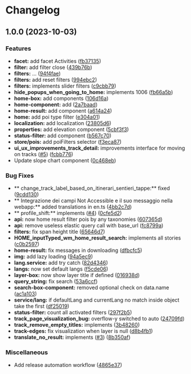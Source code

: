 # Changelog

## 1.0.0 (2023-10-03)


### Features

* **facet:** add facet Activities ([fb37135](https://github.com/webmappsrl/wm-core/commit/fb3713559d067644f8161ed4d938db2484c53b29))
* **filter:** add filter close ([439b76b](https://github.com/webmappsrl/wm-core/commit/439b76b59d1aa79008163b67b96515815b6dfd90))
* **filters:** ... ([94f4fae](https://github.com/webmappsrl/wm-core/commit/94f4fae8e7169757f3431bb4b7baf784a9fc4faf))
* **filters:** add reset filters ([994ebc2](https://github.com/webmappsrl/wm-core/commit/994ebc23c8be60d28ab746de5b7999415caadd3d))
* **filters:** implements slider filters ([c9cbb79](https://github.com/webmappsrl/wm-core/commit/c9cbb796007dd8f3ce0d7e42df9ca5400e005784))
* **hide_popups_when_going_to_home:** implements 1006 ([fb66a5b](https://github.com/webmappsrl/wm-core/commit/fb66a5be099681531e1e495e7e287dd3e448753d))
* **home-box:** add components ([106d16a](https://github.com/webmappsrl/wm-core/commit/106d16a5f743bf8ba6968cc08dea245d73d201ba))
* **home-component:** add ([2a7baad](https://github.com/webmappsrl/wm-core/commit/2a7baadc2bf82b31a0eed4a8174beb3122a78353))
* **home-result:** add component ([a614a24](https://github.com/webmappsrl/wm-core/commit/a614a243dfe265717fc89d96388e59dbe2a786c5))
* **home:** add poi type filter ([e304a01](https://github.com/webmappsrl/wm-core/commit/e304a017f4ade8babe2eb8968d4af745368ed446))
* **localization:** add localization ([23805d6](https://github.com/webmappsrl/wm-core/commit/23805d6a143310cc2b4c0ec36701895ba20938aa))
* **properties:** add elevation component ([5cbf3f3](https://github.com/webmappsrl/wm-core/commit/5cbf3f3c32dade193c18a73ae907e6cf30110cc0))
* **status-filter:** add component ([b567c70](https://github.com/webmappsrl/wm-core/commit/b567c705b9487059230e52d2d607f5ecf4aecc17))
* **store/pois:** add poiFilters selector ([f3eca87](https://github.com/webmappsrl/wm-core/commit/f3eca8705b0fd8868a4ea2f8a452a5648790116b))
* **ui_ux_improvements_track_detail:** improvements interface for moving on tracks ([#5](https://github.com/webmappsrl/wm-core/issues/5)) ([fcbb776](https://github.com/webmappsrl/wm-core/commit/fcbb776d9367c3c3e4e69e0bed9566df52c72a26))
* Update slope chart component ([0c468eb](https://github.com/webmappsrl/wm-core/commit/0c468eb8e8d8df077326bde97cbee9ca814fc31c))


### Bug Fixes

* ** change_track_label_based_on_itinerari_sentieri_tappe:** fixed ([9cdd130](https://github.com/webmappsrl/wm-core/commit/9cdd130ba54e227cc692224064dff807efd0ee2e))
* ** Integrazione dei campi Not Accessible e il suo messaggio nella webapp:** added translations in en.ts ([4bb2c7d](https://github.com/webmappsrl/wm-core/commit/4bb2c7df2626a4db91ba52afa65c5cba5b7e4f44))
* ** profile_shift:** implements ([#4](https://github.com/webmappsrl/wm-core/issues/4)) ([0cfe5d2](https://github.com/webmappsrl/wm-core/commit/0cfe5d2563f9ed0e5cf138e28ce74cf91663bd90))
* **api:** now home result filter pois by any taxonomies ([607365d](https://github.com/webmappsrl/wm-core/commit/607365d9fa79d3d60757c8de23a58dab1a023abc))
* **api:** remove useless elastic query call with base_url ([fc8799a](https://github.com/webmappsrl/wm-core/commit/fc8799ac484ed2f61ecea810e10ae3bc87c30184))
* **filters:** fix span height title ([65646d7](https://github.com/webmappsrl/wm-core/commit/65646d7c7394687fcb497cd26fa46902ce6f3e17))
* **HOME_inputTyped_wm_home_result_search:** implements all stories ([c0b2597](https://github.com/webmappsrl/wm-core/commit/c0b259766713d16ae849056fce424bfc7bad4259))
* **home-result:** fix messages in downloading ([dfbcfc5](https://github.com/webmappsrl/wm-core/commit/dfbcfc502dee89075e7d45b132ff7f853706aba6))
* **img:** add lazy loading ([94a5ec9](https://github.com/webmappsrl/wm-core/commit/94a5ec900fff7ec6a0dde6502060e6e41325f459))
* **lang.service:** add try catch ([82d4346](https://github.com/webmappsrl/wm-core/commit/82d43462570629458dc1d7e81ebd012ec934cfc6))
* **langs:** now set default langs ([f5cde06](https://github.com/webmappsrl/wm-core/commit/f5cde06e1064bb9796c3c7d3695a4fd9afce6830))
* **layer-box:** now show layer title if defined ([016938d](https://github.com/webmappsrl/wm-core/commit/016938d89a7748929a6a4a28bbf990499762e657))
* **query_string:** fix search ([53a6ccf](https://github.com/webmappsrl/wm-core/commit/53a6ccf9e7dc065126f578ec5abc1e6f55cf5f3c))
* **search-box-component:** removed optional check on data.name ([ac1a103](https://github.com/webmappsrl/wm-core/commit/ac1a10394c2ff6877fb3aff5c3b5275098447a3c))
* **service/lang:** if defaultLang and currentLang no match inside object take the first ([df25019](https://github.com/webmappsrl/wm-core/commit/df25019611871f4dc3100bfcdf70728022a61bbb))
* **status-filter:** count all activated filters ([297f2b5](https://github.com/webmappsrl/wm-core/commit/297f2b586ce9d103aafec62f52d3d58baa21d09c))
* **track_page_visualization_bug:** overflow-y switched to auto ([24709fd](https://github.com/webmappsrl/wm-core/commit/24709fdaaabfeef856c9f24ea37c56b012984de5))
* **track_remove_empty_titles:** implements ([3b48260](https://github.com/webmappsrl/wm-core/commit/3b482609a17fadaa585d091bd404acfe386dcf55))
* **track-edges:** fix visualization when layer is null ([d8b4fb1](https://github.com/webmappsrl/wm-core/commit/d8b4fb1c3c210850275c796506c36acbe44025a7))
* **translate_no_result:** implements ([#3](https://github.com/webmappsrl/wm-core/issues/3)) ([8b350af](https://github.com/webmappsrl/wm-core/commit/8b350af6d2012057344d2be65b9c6632dfb26882))


### Miscellaneous

* Add release automation workflow ([4865e37](https://github.com/webmappsrl/wm-core/commit/4865e37791734cf91cd3ba4ad9355042edce531d))

